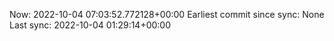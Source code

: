 Now: 2022-10-04 07:03:52.772128+00:00 Earliest commit since sync: None Last sync: 2022-10-04 01:29:14+00:00
